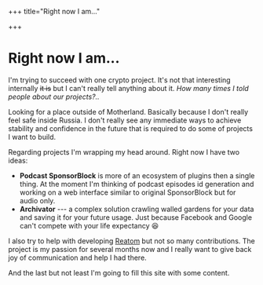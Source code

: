 +++
title="Right now I am..."

+++

# Right now I am...

I'm trying to succeed with one crypto project. It's not that interesting internally ~~it is~~ but I can't really tell anything about it. *How many times I told people about our projects?..*

Looking for a place outside of Motherland. Basically because I don't really feel safe inside Russia. I don't really see any immediate ways to achieve stability and confidence in the future that is required to do some of projects I want to build.

Regarding projects I'm wrapping my head around. Right now I have two ideas:
- **Podcast SponsorBlock** is more of an ecosystem of plugins then a single thing. At the moment I'm thinking of podcast episodes id generation and working on a web interface similar to original SponsorBlock but for audio only.
- **Archivator** --- a complex solution crawling walled gardens for your data and saving it for your future usage. Just because Facebook and Google can't compete with your life expectancy 😆

I also try to help with developing [Reatom](https://reatom.dev) but not so many contributions. The project is my passion for several months now and I really want to give back joy of communication and help I had there.

And the last but not least I'm going to fill this site with some content.